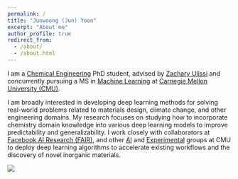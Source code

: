 ```yaml
---
permalink: /
title: "Junwoong (Jun) Yoon"
excerpt: "About me"
author_profile: true
redirect_from: 
  - /about/
  - /about.html
---
```

<a href="" target="_blank" rel="noopener noreferrer"></a>
<a href="" target="_blank" rel="noopener noreferrer"></a>
<a href="" target="_blank" rel="noopener noreferrer"></a>
<a href="" target="_blank" rel="noopener noreferrer"></a>

I am a <a href="https://www.cheme.engineering.cmu.edu/" target="_blank" rel="noopener noreferrer">Chemical Engineering</a> PhD student, advised by <a href="https://ulissigroup.cheme.cmu.edu/" target="_blank" rel="noopener noreferrer">Zachary Ulissi</a> and concurrently pursuing a MS in <a href="https://www.ml.cmu.edu/" target="_blank" rel="noopener noreferrer">Machine Learning</a> at <a href="https://www.cmu.edu/" target="_blank" rel="noopener noreferrer">Carnegie Mellon University (CMU)</a>.

I am broadly interested in developing deep learning methods for solving real-world problems related to materials design, climate change, and other engineering domains. 
My research focuses on studying how to incorporate chemistry domain knowledge into various deep learning models to improve predictability and generalizability. 
I work closely with collaborators at [Facebook AI Research (FAIR)](https://ai.facebook.com/), and other [AI](https://sites.google.com/view/barati) and [Experimental](http://uhv.cheme.cmu.edu/) groups at CMU to deploy deep learning algorithms to accelerate existing workflows and the discovery of novel inorganic materials. 


<img src="../images/publications/co_system.gif">